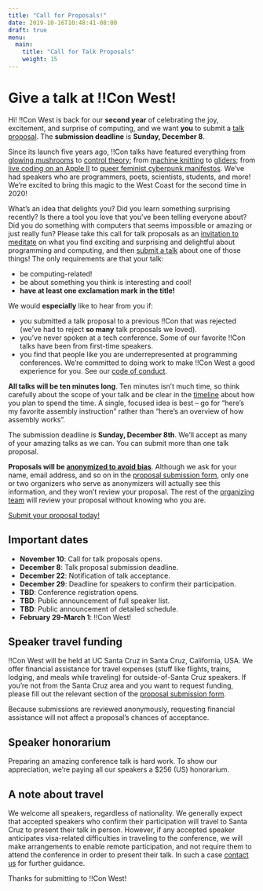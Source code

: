 ```yaml
---
title: "Call for Proposals!"
date: 2019-10-16T10:48:41-08:00
draft: true
menu:
  main:
    title: "Call for Talk Proposals"
    weight: 15
---
```


# Give a talk at !!Con West!

Hi! !!Con West is back for our **second year** of celebrating the joy, excitement,
and surprise of computing, and we
want **you** to submit a [talk proposal](https://forms.gle/NhdiHHPN3uJ8Ywre6). The **submission deadline** is
**Sunday, December 8**.

Since its launch five years ago, !!Con talks have featured everything from
[glowing mushrooms](https://www.youtube.com/watch?v=T75FvUDirNM) to [control
theory](https://www.youtube.com/watch?v=vGkCSZ2dH5g); from [machine
knitting](https://www.youtube.com/watch?v=ihqcgrR0azw) to
[gliders](https://www.youtube.com/watch?v=7LbEWD0gzGo); from [live coding on
an Apple II](https://www.youtube.com/watch?v=DY4t9IHFD4E) to [queer feminist
cyberpunk manifestos](https://www.youtube.com/watch?v=5GiQovHaT_g). We’ve had
speakers who are programmers, poets, scientists, students, and more!  We’re
excited to bring this magic to the West Coast for the second time in 2020!

What’s an idea that delights you? Did you learn something surprising recently?
Is there a tool you love that you’ve been telling everyone about? Did you do
something with computers that seems impossible or amazing or just really fun?
Please take this call for talk proposals as an [invitation to
meditate](https://twitter.com/akaptur/status/583115830621184000) on what you
find exciting and surprising and delightful about programming and computing, and
then [submit a talk](https://forms.gle/NhdiHHPN3uJ8Ywre6) about one of those things!
The only requirements are that your talk:

  * be computing-related!
  * be about something you think is interesting and cool!
  * **have at least one exclamation mark in the title!**

We would **especially** like to hear from you if:

  * you submitted a talk proposal to a previous !!Con that was rejected (we’ve
    had to reject **so many** talk proposals we loved).
  * you’ve never spoken at a tech conference. Some of our favorite !!Con talks
    have been from first-time speakers.
  * you find that people like you are underrepresented at programming
    conferences. We’re committed to doing work to make !!Con West a good
    experience for you. See our [code of conduct](/conduct/).

**All talks will be ten minutes long**. Ten minutes isn’t much time, so think
carefully about the scope of your talk and be clear in the
[timeline](http://composition.al/blog/2017/06/30/how-to-write-a-timeline-for-a-bangbangcon-talk-proposal/)
about how you plan to spend the time. A single, focused idea is best – go for
“here’s my favorite assembly instruction” rather than “here’s an overview of how
assembly works”.

The submission deadline is **Sunday, December 8th**. We’ll accept as many of your
amazing talks as we can. You can submit more than one talk proposal.

**Proposals will be [anonymized to avoid bias](https://organicdonut.com/2018/03/the-con-talk-anonymization-and-selection-process/)**. Although we ask for your name,
email address, and so on in the [proposal submission
form](https://forms.gle/NhdiHHPN3uJ8Ywre6), only one or two organizers who
serve as anonymizers will actually see this information, and they won’t review
your proposal. The rest of the [organizing team](/index.html#who-s-organizing)
will review your proposal without knowing who you are.

[Submit your proposal today!](https://forms.gle/NhdiHHPN3uJ8Ywre6)

## Important dates

* **November 10**: Call for talk proposals opens.
* **December 8**: Talk proposal submission deadline.
* **December 22**: Notification of talk acceptance.
* **December 29**: Deadline for speakers to confirm their participation.
* **TBD**: Conference registration opens.
* **TBD**: Public announcement of full speaker list.
* **TBD**: Public announcement of detailed schedule.
* **February 29-March 1**: !!Con West!

## Speaker travel funding

!!Con West will be held at UC Santa Cruz in Santa Cruz, California, USA. We
offer financial assistance for travel expenses (stuff like flights, trains,
lodging, and meals while traveling) for outside-of-Santa Cruz speakers. If
you’re not from the Santa Cruz area and you want to request funding, please fill
out the relevant section of the [proposal submission
form](https://forms.gle/NhdiHHPN3uJ8Ywre6).

Because submissions are reviewed anonymously, requesting financial assistance
will not affect a proposal’s chances of acceptance.

## Speaker honorarium

Preparing an amazing conference talk is hard work. To show our appreciation,
we’re paying all our speakers a $256 (US) honorarium.

## A note about travel

We welcome all speakers, regardless of nationality. We generally expect that
accepted speakers who confirm their participation will travel to Santa Cruz to
present their talk in person. However, if any accepted speaker anticipates
visa-related difficulties in traveling to the conference, we will make
arrangements to enable remote participation, and not require them to attend the
conference in order to present their talk. In such a case [contact
us](mailto:west-2020@exclamation.foundation) for further guidance.

Thanks for submitting to !!Con West!
